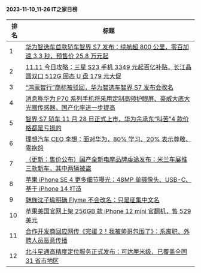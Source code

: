 #### 2023-11-10_11-26  IT之家日榜

| 排名 | 标题|
| --- | ---|
| 1 | [华为智选车首款轿车智界 S7 发布：续航超 800 公里，零百加速 3.3 秒，预售价 25.8 万元起](https://www.ithome.com/0/731/376.htm) |
| 2 | [11.11 今日攻略：三星 S23 手机 3349 元起百亿补贴，长江晶圆双口 512G 固态 U 盘 179 元大促](https://www.ithome.com/0/731/278.htm) |
| 3 | [“鸿蒙智行”商标被驳回，华为智选车智界 S7 发布会改名](https://www.ithome.com/0/731/286.htm) |
| 4 | [消息称华为 P70 系列手机将采用定制高频护眼屏、豪威大底大光圈传感器，国产化率进一步提高](https://www.ithome.com/0/731/268.htm) |
| 5 | [智界 S7 轿车 11 月 28 日正式上市，华为余承东“叫苦”4 款价格都是亏损的](https://www.ithome.com/0/731/377.htm) |
| 6 | [理想汽车 CEO 李想：面对华为，80% 学习、20% 表示尊敬、零抱怨](https://www.ithome.com/0/731/386.htm) |
| 7 | [（更新：售价公布）国产全新电摩品牌虔途发布：米兰车展推三款新车，其中两辆被盗](https://www.ithome.com/0/731/207.htm) |
| 8 | [苹果 iPhone SE 4 更多细节曝光：48MP 单摄像头、USB-C、基于 iPhone 14 打造](https://www.ithome.com/0/731/441.htm) |
| 9 | [魅族沈子瑜明确 Flyme 不会改名：只是征集中文名](https://www.ithome.com/0/731/412.htm) |
| 10 | [苹果美国官网上架 256GB 款 iPhone 12 mini 官翻机，售 529 美元](https://www.ithome.com/0/731/221.htm) |
| 11 | [合作开发商回应网传《完蛋 2！我被帅哥包围了》：系离职、外聘人员恶意传播](https://www.ithome.com/0/731/399.htm) |
| 12 | [北斗星通高精度定位服务正式发布：可达厘米级，已覆盖全国 31 省市地区](https://www.ithome.com/0/731/402.htm) |
